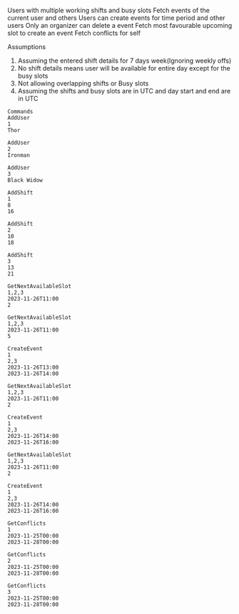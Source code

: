 Users with multiple working shifts and busy slots
Fetch events of the current user and others
Users can create events for time period and other users
Only an organizer can delete a event
Fetch most favourable upcoming slot to create an event
Fetch conflicts for self

Assumptions

1. Assuming the entered shift details for 7 days week(Ignoring weekly offs)
2. No shift details means user will be available for entire day except for the busy slots
3. Not allowing overlapping shifts or Busy slots
4. Assuming the shifts and busy slots are in UTC and day start and end are in UTC

```
Commands
AddUser
1
Thor

AddUser
2
Ironman

AddUser
3
Black Widow

AddShift
1
8
16

AddShift
2
10
18

AddShift
3
13
21

GetNextAvailableSlot
1,2,3
2023-11-26T11:00
2

GetNextAvailableSlot
1,2,3
2023-11-26T11:00
5

CreateEvent
1
2,3
2023-11-26T13:00
2023-11-26T14:00

GetNextAvailableSlot
1,2,3
2023-11-26T11:00
2

CreateEvent
1
2,3
2023-11-26T14:00
2023-11-26T16:00

GetNextAvailableSlot
1,2,3
2023-11-26T11:00
2

CreateEvent
1
2,3
2023-11-26T14:00
2023-11-26T16:00

GetConflicts
1
2023-11-25T00:00
2023-11-28T00:00

GetConflicts
2
2023-11-25T00:00
2023-11-28T00:00

GetConflicts
3
2023-11-25T00:00
2023-11-28T00:00
```